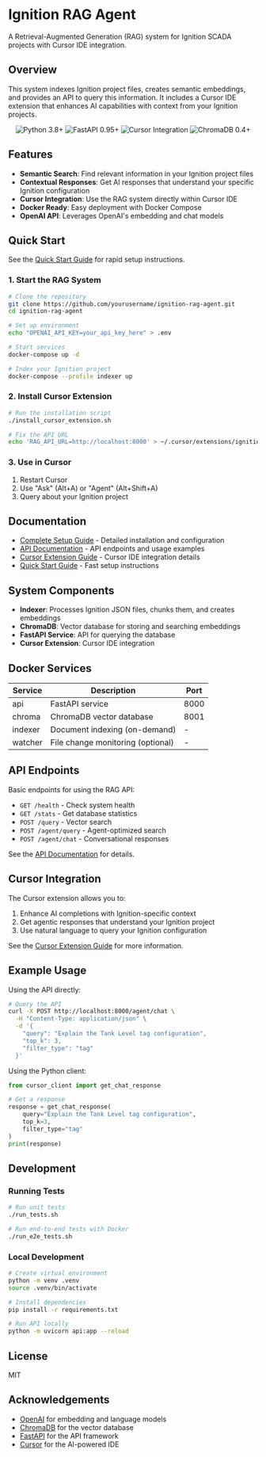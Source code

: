 # Ignition RAG Agent

A Retrieval-Augmented Generation (RAG) system for Ignition SCADA projects with Cursor IDE integration.

## Overview

This system indexes Ignition project files, creates semantic embeddings, and provides an API to query this information. It includes a Cursor IDE extension that enhances AI capabilities with context from your Ignition projects.

<p align="center">
  <img src="https://img.shields.io/badge/Python-3.8+-blue.svg" alt="Python 3.8+">
  <img src="https://img.shields.io/badge/FastAPI-0.95+-green.svg" alt="FastAPI 0.95+">
  <img src="https://img.shields.io/badge/Cursor-Integration-purple.svg" alt="Cursor Integration">
  <img src="https://img.shields.io/badge/ChromaDB-0.4+-orange.svg" alt="ChromaDB 0.4+">
</p>

## Features

- **Semantic Search**: Find relevant information in your Ignition project files
- **Contextual Responses**: Get AI responses that understand your specific Ignition configuration
- **Cursor Integration**: Use the RAG system directly within Cursor IDE
- **Docker Ready**: Easy deployment with Docker Compose
- **OpenAI API**: Leverages OpenAI's embedding and chat models

## Quick Start

See the [Quick Start Guide](docs/QUICK_START.md) for rapid setup instructions.

### 1. Start the RAG System

```bash
# Clone the repository
git clone https://github.com/yourusername/ignition-rag-agent.git
cd ignition-rag-agent

# Set up environment
echo "OPENAI_API_KEY=your_api_key_here" > .env

# Start services
docker-compose up -d

# Index your Ignition project
docker-compose --profile indexer up
```

### 2. Install Cursor Extension

```bash
# Run the installation script
./install_cursor_extension.sh

# Fix the API URL
echo 'RAG_API_URL=http://localhost:8000' > ~/.cursor/extensions/ignition-rag/.env
```

### 3. Use in Cursor

1. Restart Cursor
2. Use "Ask" (Alt+A) or "Agent" (Alt+Shift+A) 
3. Query about your Ignition project

## Documentation

- [Complete Setup Guide](docs/COMPLETE_SETUP_GUIDE.md) - Detailed installation and configuration
- [API Documentation](docs/API_DOCUMENTATION.md) - API endpoints and usage examples
- [Cursor Extension Guide](docs/CURSOR_README.md) - Cursor IDE integration details
- [Quick Start Guide](docs/QUICK_START.md) - Fast setup instructions

## System Components

- **Indexer**: Processes Ignition JSON files, chunks them, and creates embeddings
- **ChromaDB**: Vector database for storing and searching embeddings
- **FastAPI Service**: API for querying the database 
- **Cursor Extension**: Cursor IDE integration

## Docker Services

| Service | Description | Port |
|---------|-------------|------|
| api | FastAPI service | 8000 |
| chroma | ChromaDB vector database | 8001 |
| indexer | Document indexing (on-demand) | - |
| watcher | File change monitoring (optional) | - |

## API Endpoints

Basic endpoints for using the RAG API:

- `GET /health` - Check system health
- `GET /stats` - Get database statistics
- `POST /query` - Vector search
- `POST /agent/query` - Agent-optimized search
- `POST /agent/chat` - Conversational responses

See the [API Documentation](docs/API_DOCUMENTATION.md) for details.

## Cursor Integration

The Cursor extension allows you to:

1. Enhance AI completions with Ignition-specific context
2. Get agentic responses that understand your Ignition project
3. Use natural language to query your Ignition configuration

See the [Cursor Extension Guide](docs/CURSOR_README.md) for more information.

## Example Usage

Using the API directly:

```bash
# Query the API
curl -X POST http://localhost:8000/agent/chat \
  -H "Content-Type: application/json" \
  -d '{
    "query": "Explain the Tank Level tag configuration",
    "top_k": 3,
    "filter_type": "tag"
  }'
```

Using the Python client:

```python
from cursor_client import get_chat_response

# Get a response
response = get_chat_response(
    query="Explain the Tank Level tag configuration",
    top_k=3,
    filter_type="tag"
)
print(response)
```

## Development

### Running Tests

```bash
# Run unit tests
./run_tests.sh

# Run end-to-end tests with Docker
./run_e2e_tests.sh
```

### Local Development

```bash
# Create virtual environment
python -m venv .venv
source .venv/bin/activate

# Install dependencies
pip install -r requirements.txt

# Run API locally
python -m uvicorn api:app --reload
```

## License

MIT

## Acknowledgements

- [OpenAI](https://openai.com/) for embedding and language models
- [ChromaDB](https://www.trychroma.com/) for the vector database
- [FastAPI](https://fastapi.tiangolo.com/) for the API framework
- [Cursor](https://cursor.sh/) for the AI-powered IDE 
